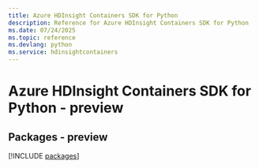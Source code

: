```yaml
---
title: Azure HDInsight Containers SDK for Python
description: Reference for Azure HDInsight Containers SDK for Python
ms.date: 07/24/2025
ms.topic: reference
ms.devlang: python
ms.service: hdinsightcontainers
---
```

# Azure HDInsight Containers SDK for Python - preview
## Packages - preview
[!INCLUDE [packages](hdinsight-containers-index.md)]